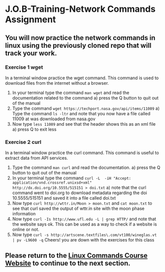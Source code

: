 # J.O.B-Training-Network Commands Assignment

## You will now practice the network commands in linux using the previously cloned repo that will track your work.

### Exercise 1 wget
In a terminal window practice the wget command. This command is used to download files from the internet without a browser.
1) In your terminal type the command ```man wget``` and read the documentation related to the command
  a) press the Q button to quit out of the manual
2) Type the command ```wget https://techport.nasa.gov/api/items/11009``` 
  a) Type the command ```ls -ltr``` and note that you now have a file called 11009 at was downloaded from nasa.gov
3) Now type ```less 11009``` and see that the header shows this as an xml file
  a) press Q to exit less

### Exercise 2 curl
In a terminal window practice the curl command. This command is useful to extract data from API services.
1) Type the command ```man curl``` and read the documentation.
  a) press the Q button to quit out of the manual
2) In your terminal type the command ```curl -L  -iH "Accept: application/vnd.crossref.unixsd+xml" http://dx.doi.org/10.5555/515151 > doi.txt```
  a) note that the curl command went to doi.org to download metadata regarding the doi 10.5555/515151 and saved it into a file called doi.txt
3) Now type ```curl http://wttr.in/Moon > moon.txt``` and ```cat moon.txt``` to see that curl saved the output of wttr.in site with the moon phase information
4) Now type ```curl -Is http://www.ufl.edu -L | grep HTTP/``` and note that the website says ok. This can be used as a way to check if a website is online or not.
5) Now type ```curl -s http://artscene.textfiles\.com/vt100/wineglas.vt | pv -L9600 -q``` Cheers! you are down with the exercises for this class


## Please return to the <a href="https://kevinhanson.github.io/J.O.B.-Jump-On-Board#quiz" target="_blank">Linux Commands Course Website</a> to continue to the next section.
